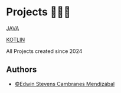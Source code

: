
# Projects 👨🏽‍💻
<a href = "https://github.com/ESCM1823/Projects/tree/master/JAVA" > JAVA </a>

<a href = "https://github.com/ESCM1823/Projects/tree/master/KOTLIN" > KOTLIN </a>

All Projects created since 2024

## Authors
- [©Edwin Stevens Cambranes Mendizábal](https://github.com/ESCM1823)

